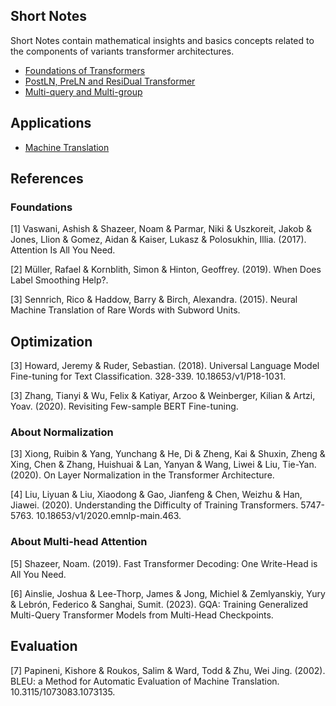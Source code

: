 ## Short Notes

Short Notes contain mathematical insights and basics concepts related to the components of variants transformer architectures.

- [Foundations of Transformers](https://github.com/paulosantosneto/transformers-variants/notes/Foundations.md)
- [PostLN, PreLN and ResiDual Transformer](https://github.com/paulosantosneto/transformers-variants/notes/AboutNormalization.md)
- [Multi-query and Multi-group](https://github.com/paulosantosneto/transformers-variants/notes/AboutMultihead.md)

## Applications

- [Machine Translation](https://github.com/paulosantosneto/transformers-variants/notes/)

## References

### Foundations

[1] Vaswani, Ashish & Shazeer, Noam & Parmar, Niki & Uszkoreit, Jakob & Jones, Llion & Gomez, Aidan & Kaiser, Lukasz & Polosukhin, Illia. (2017). Attention Is All You Need. 

[2] Müller, Rafael & Kornblith, Simon & Hinton, Geoffrey. (2019). When Does Label Smoothing Help?. 

[3] Sennrich, Rico & Haddow, Barry & Birch, Alexandra. (2015). Neural Machine Translation of Rare Words with Subword Units. 

## Optimization

[3] Howard, Jeremy & Ruder, Sebastian. (2018). Universal Language Model Fine-tuning for Text Classification. 328-339. 10.18653/v1/P18-1031. 

[3] Zhang, Tianyi & Wu, Felix & Katiyar, Arzoo & Weinberger, Kilian & Artzi, Yoav. (2020). Revisiting Few-sample BERT Fine-tuning. 

### About Normalization

[3] Xiong, Ruibin & Yang, Yunchang & He, Di & Zheng, Kai & Shuxin, Zheng & Xing, Chen & Zhang, Huishuai & Lan, Yanyan & Wang, Liwei & Liu, Tie-Yan. (2020). On Layer Normalization in the Transformer Architecture. 

[4] Liu, Liyuan & Liu, Xiaodong & Gao, Jianfeng & Chen, Weizhu & Han, Jiawei. (2020). Understanding the Difficulty of Training Transformers. 5747-5763. 10.18653/v1/2020.emnlp-main.463. 

### About Multi-head Attention

[5] Shazeer, Noam. (2019). Fast Transformer Decoding: One Write-Head is All You Need. 

[6] Ainslie, Joshua & Lee-Thorp, James & Jong, Michiel & Zemlyanskiy, Yury & Lebrón, Federico & Sanghai, Sumit. (2023). GQA: Training Generalized Multi-Query Transformer Models from Multi-Head Checkpoints. 

## Evaluation

[7] Papineni, Kishore & Roukos, Salim & Ward, Todd & Zhu, Wei Jing. (2002). BLEU: a Method for Automatic Evaluation of Machine Translation. 10.3115/1073083.1073135. 

